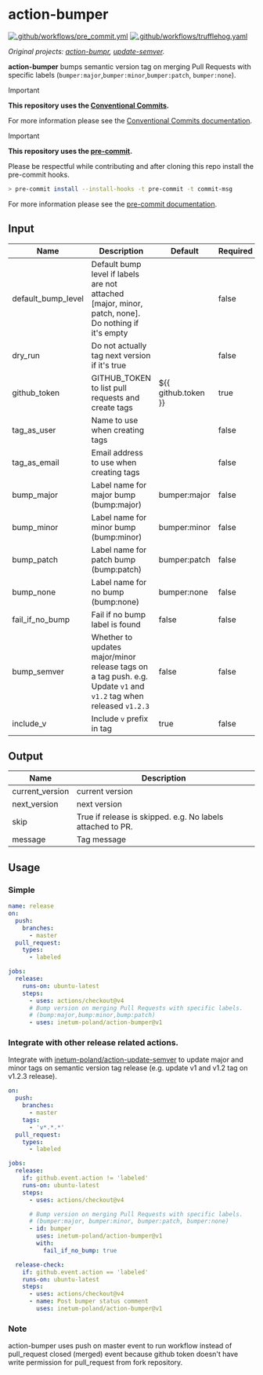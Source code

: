 # action-bumper

[![.github/workflows/pre_commit.yml](https://github.com/Inetum-Poland/action-bumper/actions/workflows/pre_commit.yml/badge.svg)](https://github.com/Inetum-Poland/action-bumper/actions/workflows/pre_commit.yml) [![.github/workflows/trufflehog.yaml](https://github.com/Inetum-Poland/action-bumper/actions/workflows/trufflehog.yaml/badge.svg)](https://github.com/Inetum-Poland/action-bumper/actions/workflows/trufflehog.yaml)

_Original projects: [action-bumpr](https://github.com/haya14busa/action-bumpr), [update-semver](https://github.com/haya14busa/action-update-semver)._

**action-bumper** bumps semantic version tag on merging Pull Requests with specific labels (`bumper:major`,`bumper:minor`,`bumper:patch`, `bumper:none`).

> [!IMPORTANT]
> __This repository uses the [Conventional Commits](https://www.conventionalcommits.org/).__
>
> For more information please see the [Conventional Commits documentation](https://www.conventionalcommits.org/en/v1.0.0/#summary).

> [!IMPORTANT]
> __This repository uses the [pre-commit](https://pre-commit.com/).__
>
> Please be respectful while contributing and after cloning this repo install the pre-commit hooks.
> ```bash
> > pre-commit install --install-hooks -t pre-commit -t commit-msg
> ```
> For more information please see the [pre-commit documentation](https://pre-commit.com/).

## Input

| Name               | Description                                                                                                       | Default             | Required |
| ------------------ | ----------------------------------------------------------------------------------------------------------------- | ------------------- | -------- |
| default_bump_level | Default bump level if labels are not attached [major, minor, patch, none]. Do nothing if it's empty               |                     | false    |
| dry_run            | Do not actually tag next version if it's true                                                                     |                     | false    |
| github_token       | GITHUB_TOKEN to list pull requests and create tags                                                                | ${{ github.token }} | true     |
| tag_as_user        | Name to use when creating tags                                                                                    |                     | false    |
| tag_as_email       | Email address to use when creating tags                                                                           |                     | false    |
| bump_major         | Label name for major bump (bump:major)                                                                            | bumper:major        | false    |
| bump_minor         | Label name for minor bump (bump:minor)                                                                            | bumper:minor        | false    |
| bump_patch         | Label name for patch bump (bump:patch)                                                                            | bumper:patch        | false    |
| bump_none          | Label name for no bump (bump:none)                                                                                | bumper:none         | false    |
| fail_if_no_bump    | Fail if no bump label is found                                                                                    | false               | false    |
| bump_semver        | Whether to updates major/minor release tags on a tag push. e.g. Update `v1` and `v1.2` tag when released `v1.2.3` | false               | false    |
| include_v          | Include `v` prefix in tag                                                                                          | true                | false    |

## Output

| Name            | Description                                                |
| --------------- | ---------------------------------------------------------- |
| current_version | current version                                            |
| next_version    | next version                                               |
| skip            | True if release is skipped. e.g. No labels attached to PR. |
| message         | Tag message                                                |

## Usage

### Simple

```yaml
name: release
on:
  push:
    branches:
      - master
  pull_request:
    types:
      - labeled

jobs:
  release:
    runs-on: ubuntu-latest
    steps:
      - uses: actions/checkout@v4
      # Bump version on merging Pull Requests with specific labels.
      # (bump:major,bump:minor,bump:patch)
      - uses: inetum-poland/action-bumper@v1
```

### Integrate with other release related actions.

Integrate with [inetum-poland/action-update-semver](https://github.com/inetum-poland/action-update-semver) to update major and minor tags on semantic version tag release (e.g. update v1 and v1.2 tag on v1.2.3 release).

```yaml
on:
  push:
    branches:
      - master
    tags:
      - 'v*.*.*'
  pull_request:
    types:
      - labeled

jobs:
  release:
    if: github.event.action != 'labeled'
    runs-on: ubuntu-latest
    steps:
      - uses: actions/checkout@v4

      # Bump version on merging Pull Requests with specific labels.
      # (bumper:major, bumper:minor, bumper:patch, bumper:none)
      - id: bumper
        uses: inetum-poland/action-bumper@v1
        with:
          fail_if_no_bump: true

  release-check:
    if: github.event.action == 'labeled'
    runs-on: ubuntu-latest
    steps:
      - uses: actions/checkout@v4
      - name: Post bumper status comment
        uses: inetum-poland/action-bumper@v1
```

### Note

action-bumper uses push on master event to run workflow instead of pull_request closed (merged) event because github token doesn't have write permission for pull_request from fork repository.
